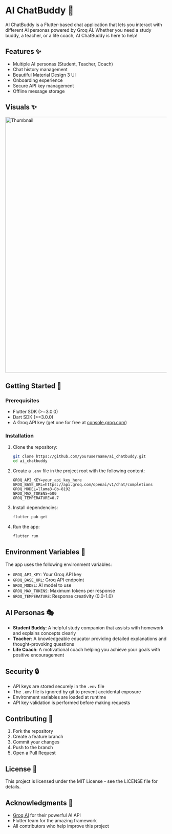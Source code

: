 # AI ChatBuddy 🤖

AI ChatBuddy is a Flutter-based chat application that lets you interact with different AI personas powered by Groq AI. Whether you need a study buddy, a teacher, or a life coach, AI ChatBuddy is here to help!

## Features ✨

- Multiple AI personas (Student, Teacher, Coach)
- Chat history management
- Beautiful Material Design 3 UI
- Onboarding experience
- Secure API key management
- Offline message storage

## Visuals ✨

<img width="800" alt="Thumbnail" src="https://github.com/user-attachments/assets/b0848580-5d5e-4497-8c88-bc06d6a5a63a" />

## Getting Started 🚀

### Prerequisites

- Flutter SDK (>=3.0.0)
- Dart SDK (>=3.0.0)
- A Groq API key (get one for free at [console.groq.com](https://console.groq.com))

### Installation

1. Clone the repository:
   ```bash
   git clone https://github.com/yourusername/ai_chatbuddy.git
   cd ai_chatbuddy
   ```

2. Create a `.env` file in the project root with the following content:
   ```
   GROQ_API_KEY=your_api_key_here
   GROQ_BASE_URL=https://api.groq.com/openai/v1/chat/completions
   GROQ_MODEL=llama3-8b-8192
   GROQ_MAX_TOKENS=500
   GROQ_TEMPERATURE=0.7
   ```

3. Install dependencies:
   ```bash
   flutter pub get
   ```

4. Run the app:
   ```bash
   flutter run
   ```

## Environment Variables 🔐

The app uses the following environment variables:

- `GROQ_API_KEY`: Your Groq API key
- `GROQ_BASE_URL`: Groq API endpoint
- `GROQ_MODEL`: AI model to use
- `GROQ_MAX_TOKENS`: Maximum tokens per response
- `GROQ_TEMPERATURE`: Response creativity (0.0-1.0)

## AI Personas 🎭

- **Student Buddy**: A helpful study companion that assists with homework and explains concepts clearly
- **Teacher**: A knowledgeable educator providing detailed explanations and thought-provoking questions
- **Life Coach**: A motivational coach helping you achieve your goals with positive encouragement

## Security 🔒

- API keys are stored securely in the `.env` file
- The `.env` file is ignored by git to prevent accidental exposure
- Environment variables are loaded at runtime
- API key validation is performed before making requests

## Contributing 🤝

1. Fork the repository
2. Create a feature branch
3. Commit your changes
4. Push to the branch
5. Open a Pull Request

## License 📄

This project is licensed under the MIT License - see the LICENSE file for details.

## Acknowledgments 🙏

- [Groq AI](https://groq.com) for their powerful AI API
- Flutter team for the amazing framework
- All contributors who help improve this project
